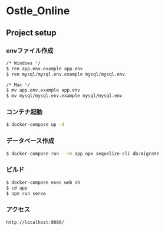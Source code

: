 # Ostle_Online

## Project setup

### envファイル作成

```bash
/* Windows */
$ ren app.env.example app.env
$ ren mysql/mysql.env.example mysql/mysql.env

/* Mac */
$ mv app.env.example app.env
$ mv mysql/mysql.env.example mysql/mysql.env
```

### コンテナ起動

```bash
$ docker-compose up -d
```

### データベース作成
```bash
$ docker-compose run --rm app npx sequelize-cli db:migrate
```

### ビルド
```bash
$ docker-compose exec web sh
$ cd app
$ npm run serve
```

### アクセス
```bash
http://localhost:8080/
```
